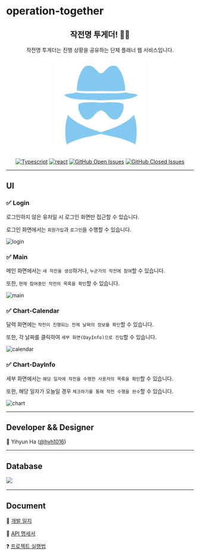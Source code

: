 # **operation-together**

<div align="center">

## **작전명 투게더! 🕵️‍♀️**
작전명 투게더는 진행 상황을 공유하는 단체 플래너 웹 서비스입니다.

<img src="./client/src/images/logo.png" width="250" height="250">

[![Typescript](https://img.shields.io/badge/typescript-v4.1.3-white?logo=typescript)](https://www.typescriptlang.org/)
[![react](https://img.shields.io/badge/react-v17.0.1-9cf?logo=react)](https://reactjs.org/)
[![GitHub Open Issues](https://img.shields.io/github/issues-raw/hyh1016/operation-together?color=green)](https://github.com/hyh1016/operation-together/issues)
[![GitHub Closed Issues](https://img.shields.io/github/issues-closed-raw/hyh1016/operation-together?color=red)](https://github.com/hyh1016/operation-together/issues?q=is%3Aissue+is%3Aclosed)

</div>

---

## **UI**

### ✅ **Login**

로그인하지 않은 유저일 시 로그인 화면만 접근할 수 있습니다.

로그인 화면에서는 `회원가입`과 `로그인`을 수행할 수 있습니다.

![login](https://user-images.githubusercontent.com/59721541/117538221-262fe280-b040-11eb-84ca-c8ee67c24ebf.png)

### ✅ **Main**

메인 화면에서는 `새 작전을 생성`하거나, `누군가의 작전에 참여`할 수 있습니다.

또한, `현재 참여중인 작전의 목록을 확인`할 수 있습니다.

![main](https://user-images.githubusercontent.com/59721541/117538223-27610f80-b040-11eb-8e47-a40531127945.png)

### ✅ **Chart-Calendar**

달력 화면에는 `작전이 진행되는 전체 날짜의 정보를 확인`할 수 있습니다.

또한, 각 날짜를 클릭하여 `세부 화면(DayInfo)으로 진입`할 수 있습니다.

![calendar](https://user-images.githubusercontent.com/59721541/117538224-28923c80-b040-11eb-9a3a-a476b296108e.png)

### ✅ **Chart-DayInfo**

세부 화면에서는 `해당 일자에 작전을 수행한 사용자의 목록을 확인`할 수 있습니다.

또한, 해당 일자가 오늘일 경우 `체크하기를 통해 작전 수행을 완수`할 수 있습니다.

![chart](https://user-images.githubusercontent.com/59721541/117538228-2a5c0000-b040-11eb-8988-1018170b9a9b.png)


---

## **Developer && Designer**

🐼 Yihyun Ha ([@hyh1016](https://github.com/hyh1016))

---

## **Database**

<img src="https://user-images.githubusercontent.com/59721541/117537932-d7ce1400-b03e-11eb-9e88-77b87812f6e2.PNG" width="800">

---

## **Document**

📌 [개발 일지](https://github.com/hyh1016/operation-together/wiki/%EA%B0%9C%EB%B0%9C-%EC%9D%BC%EC%A7%80)

📝 [API 명세서](https://github.com/hyh1016/operation-together/wiki/API-%EB%AA%85%EC%84%B8%EC%84%9C)

❓ [프로젝트 실행법](https://github.com/hyh1016/operation-together/wiki/How-to-run-this-project)